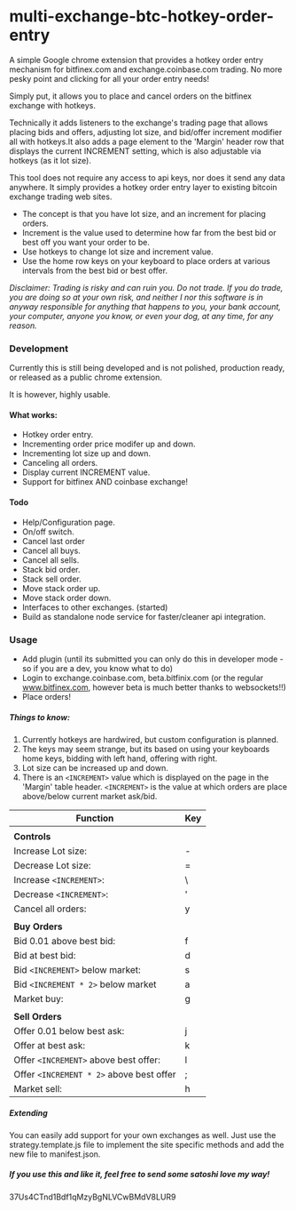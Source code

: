 # multi-exchange-btc-hotkey-order-entry

A simple Google chrome extension that provides a hotkey order entry mechanism for bitfinex.com and exchange.coinbase.com trading. No more pesky point and clicking for all your order entry needs!

Simply put, it allows you to place and cancel orders on the bitfinex exchange with hotkeys.

Technically it adds listeners to the exchange's trading page that allows placing bids and offers, adjusting lot size, and bid/offer increment modifier all with hotkeys.It also adds a page element to the 'Margin' header row that displays the current INCREMENT setting, which is also adjustable via hotkeys (as it lot size).

This tool does not require any access to api keys, nor does it send any data anywhere. It simply provides a hotkey order entry layer to existing bitcoin exchange trading web sites.

- The concept is that you have lot size, and an increment for placing orders. 
- Increment is the value used to determine how far from the best bid or best off you want your order to be. 
- Use hotkeys to change lot size and increment value.
- Use the home row keys on your keyboard to place orders at various intervals from the best bid or best offer.

*Disclaimer: Trading is risky and can ruin you. Do not trade. If you do trade, you are doing so at your own risk, and neither I nor this software is in anyway responsible for anything that happens to you, your bank account, your computer, anyone you know, or even your dog,  at any time, for any reason.*

### Development

Currently this is still being developed and is not polished, production ready, or released as a public chrome extension.

It is however, highly usable.

#### What works:
- Hotkey order entry.
- Incrementing order price modifer up and down.
- Incrementing lot size up and down.
- Canceling all orders.
- Display current INCREMENT value.
- Support for bitfinex AND coinbase exchange!

#### Todo
- Help/Configuration page.
- On/off switch.
- Cancel last order
- Cancel all buys.
- Cancel all sells.
- Stack bid order.
- Stack sell order.
- Move stack order up.
- Move stack order down.
- Interfaces to other exchanges. (started)
- Build as standalone node service for faster/cleaner api integration.

### Usage

- Add plugin (until its submitted you can only do this in developer mode - so if you are a dev, you know what to do)
- Login to exchange.coinbase.com, beta.bitfinix.com (or the regular www.bitfinex.com, however beta is much better thanks to websockets!!)
- Place orders!

##### Things to know:
1. Currently hotkeys are hardwired, but custom configuration is planned.
2. The keys may seem strange, but its based on using your keyboards home keys, bidding with left hand, offering with right.
3. Lot size can be increased up and down.
4. There is an `<INCREMENT>` value which is displayed on the page in the 'Margin' table header. `<INCREMENT>` is the value at which orders are place above/below current market ask/bid.

| Function | Key |
| --------|----------|
|    |
| **Controls** |
| Increase Lot size: | - |
| Decrease Lot size: | = |
| Increase `<INCREMENT>`: | \ |
| Decrease `<INCREMENT>`: | ' |
| Cancel all orders: | y |
|    |
| **Buy Orders** | 
| Bid 0.01 above best bid: | f |
| Bid at best bid: | d |
| Bid `<INCREMENT>` below market: | s | 
| Bid `<INCREMENT * 2>` below market | a |
| Market buy: | g |
|    |
| **Sell Orders** |
| Offer 0.01 below best ask: | j |
| Offer at best ask: | k |
| Offer `<INCREMENT>` above best offer: | l | 
| Offer `<INCREMENT * 2>` above best offer| ; |
| Market sell: | h |

##### Extending 
  You can easily add support for your own exchanges as well.
  Just use the strategy.template.js file to implement the site specific methods and add the new file to manifest.json.

##### If you use this and like it, feel free to send some satoshi love my way!
37Us4CTnd1Bdf1qMzyBgNLVCwBMdV8LUR9
